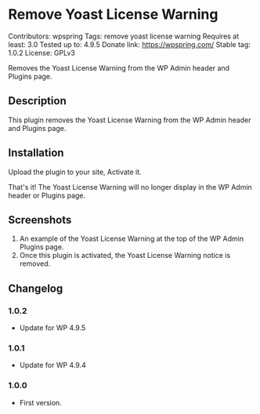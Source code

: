 # Remove Yoast License Warning
Contributors: wpspring
Tags: remove yoast license warning
Requires at least: 3.0
Tested up to: 4.9.5
Donate link: https://wpspring.com/
Stable tag: 1.0.2
License: GPLv3

Removes the Yoast License Warning from the WP Admin header and Plugins page.

## Description

This plugin removes the Yoast License Warning from the WP Admin header and Plugins page.

## Installation

Upload the plugin to your site, Activate it.

That's it! The Yoast License Warning will no longer display in the WP Admin header or Plugins page.

## Screenshots

1. An example of the Yoast License Warning at the top of the WP Admin Plugins page.
2. Once this plugin is activated, the Yoast License Warning notice is removed.

## Changelog

### 1.0.2
* Update for WP 4.9.5

### 1.0.1
* Update for WP 4.9.4

### 1.0.0
* First version.
